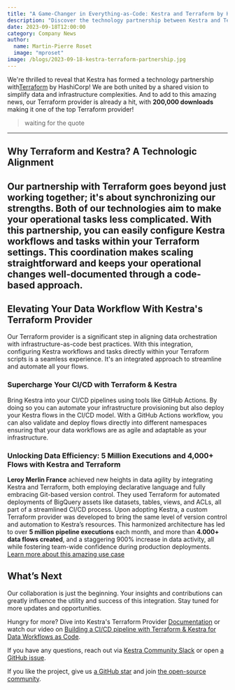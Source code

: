 ```yaml
---
title: "A Game-Changer in Everything-as-Code: Kestra and Terraform by HashiCorp Join Forces"
description: "Discover the technology partnership between Kestra and Terraform by HashiCorp. Experience simplified operational workflows across data and infrastructure, seamless CI/CD integrations, and a Terraform provider with already 200,000 downloads."
date: 2023-09-18T12:00:00
category: Company News
author:
  name: Martin-Pierre Roset
  image: "mproset"
image: /blogs/2023-09-18-kestra-terraform-partnership.jpg
---
```

We're thrilled to reveal that Kestra has formed a technology partnership with[Terraform](https://www.terraform.io/) by HashiCorp! We are both united by a shared vision to simplify data and infrastructure complexities. And to add to this amazing news, our Terraform provider is already a hit, with **200,000 downloads** making it one of the top Terraform provider! 

>waiting for the quote
---

## Why Terraform and Kestra? A Technologic Alignment ##

Our partnership with Terraform goes beyond just working together; it's about synchronizing our strengths. Both of our technologies aim to make your operational tasks less complicated. With this partnership, you can easily configure Kestra workflows and tasks within your Terraform settings. This coordination makes scaling straightforward and keeps your operational changes well-documented through a code-based approach.
--- 

## Elevating Your Data Workflow With Kestra's Terraform Provider ##

Our Terraform provider is a significant step in aligning data orchestration with infrastructure-as-code best practices. With this integration, configuring Kestra workflows and tasks directly within your Terraform scripts is a seamless experience. It's an integrated approach to streamline and automate all your flows.

### Supercharge Your CI/CD with Terraform & Kestra ###
Bring Kestra into your CI/CD pipelines using tools like GitHub Actions. By doing so you can automate your infrastructure provisioning but also deploy your Kestra flows in the CI/CD model. With a GitHub Actions workflow, you can also validate and deploy flows directly into different namespaces ensuring that your data workflows are as agile and adaptable as your infrastructure.

### Unlocking Data Efficiency: 5 Million Executions and 4,000+ Flows with Kestra and Terraform ###
**Leroy Merlin France** achieved new heights in data agility by integrating Kestra and Terraform, both employing declarative language and fully embracing Git-based version control. They used Terraform for automated deployments of BigQuery assets like datasets, tables, views, and ACLs, all part of a streamlined CI/CD process. Upon adopting Kestra, a custom Terraform provider was developed to bring the same level of version control and automation to Kestra’s resources. This harmonized architecture has led to over **5 million pipeline executions** each month, and more than **4.000+ data flows created**, and a staggering 900% increase in data activity, all while fostering team-wide confidence during production deployments.
[Learn more about this amazing use case]()

## What’s Next ##

Our collaboration is just the beginning. Your insights and contributions can greatly influence the utility and success of this integration. Stay tuned for more updates and opportunities.

Hungry for more? Dive into Kestra's Terraform Provider [Documentation](https://kestra.io/docs/terraform) or watch our video on [Building a CI/CD pipeline with Terraform & Kestra for Data Workflows as Code](https://www.youtube.com/watch?v=tiHa3zucS_Q&t=1s&ab_channel=Kestra).

If you have any questions, reach out via [Kestra Community Slack](https://kestra.io/slack) or open [a GitHub issue](https://github.com/kestra-io/kestra).

If you like the project, give us [a GitHub star](https://github.com/kestra-io/kestra) and join [the open-source community](https://kestra.io/slack).
